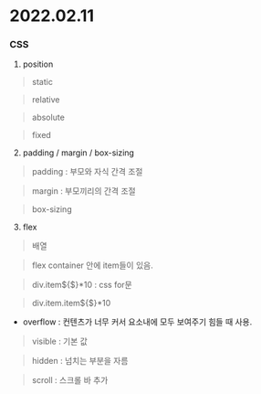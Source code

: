 # 2022.02.11

### CSS
1. position
> static

> relative

> absolute

> fixed

2. padding / margin / box-sizing
> padding : 부모와 자식 간격 조절

> margin : 부모끼리의 간격 조절

> box-sizing

3. flex
> 배열

> flex container 안에 item들이 있음.

> div.item${$}*10 : css for문

> div.item.item${$}*10




- overflow : 컨텐츠가 너무 커서 요소내에 모두 보여주기 힘들 때 사용.
> visible : 기본 값

> hidden : 넘치는 부분을 자름

> scroll : 스크롤 바 추가